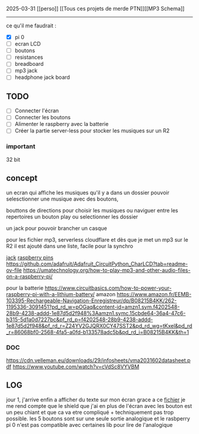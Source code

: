 2025-03-31
[[perso]] [[Tous ces projets de merde PTN]][[MP3 Schema]]

---

ce qu'il me faudrait :
- [x] pi 0
- [ ] ecran LCD
- [ ] boutons
- [ ] resistances
- [ ] breadboard
- [ ] mp3 jack
- [ ] headphone jack board
## TODO
- [ ] Connecter l'écran
- [ ] Connecter les boutons
- [ ] Alimenter le raspberry avec la batterie
- [ ] Créer la partie server-less pour stocker les musiques sur un R2

### important
32 bit

## concept 
un ecran qui affiche les musiques qu'il y a dans un dossier
pouvoir selesctionner une musique avec des boutons,

bouttons de directions pour choisir les musiques ou naviguer entre les repertoires
un bouton play ou selectionner les dossier

un jack pour pouvoir brancher un casque

pour les fichier mp3, serverless cloudflare et dès que je met un mp3 sur le R2 il est ajouté dans une liste, facile pour la synchro


[jack](https://forums.raspberrypi.com/viewtopic.php?t=127585)
[raspberry pins](https://www.etechnophiles.com/raspberry-pi-zero-gpio-pinout-specifications-programming-language/)
https://github.com/adafruit/Adafruit_CircuitPython_CharLCD?tab=readme-ov-file
https://umatechnology.org/how-to-play-mp3-and-other-audio-files-on-a-raspberry-pi/

pour la batterie
https://www.circuitbasics.com/how-to-power-your-raspberry-pi-with-a-lithium-battery/
amazon
https://www.amazon.fr/EEMB-103395-Rechargeable-Navigation-Enregistreur/dp/B08215B4KK/262-1195336-3091451?pd_rd_w=pOGaq&content-id=amzn1.sym.f4202548-28b9-4238-addd-1e87d5d2f948%3Aamzn1.symc.15cbde64-36a4-47c6-b315-5d1a0d7227bc&pf_rd_p=f4202548-28b9-4238-addd-1e87d5d2f948&pf_rd_r=Z24YV2GJQRX0CY47SST2&pd_rd_wg=tKxel&pd_rd_r=86068bf0-2568-4fa5-a0fd-b133578adc5b&pd_rd_i=B08215B4KK&th=1


### DOC

https://cdn.velleman.eu/downloads/29/infosheets/vma2031602datasheet.pdf
https://www.youtube.com/watch?v=cVdSc8VYVBM


## LOG
jour 1, j'arrive enfin a afficher du texte sur mon écran grace a ce [fichier](https://cdn.velleman.eu/downloads/29/infosheets/vma203_scheme.pdf) 
je me rend compte que le shield que j'ai en plus de l'écran avec les bouton est un peu chiant et que ca va etre compliqué + techniquement pas trop possible. les 5 boutons sont sur une seule sortie analogique et le rasbperry pi 0 n'est pas compatible avec certaines lib pour lire de l'analogique



